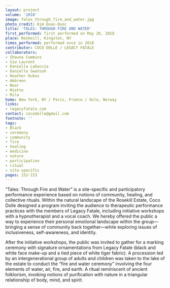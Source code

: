 ```yaml
---
layout: project
volume: '2018'
image: Tales_through_fire_and_water.jpg
photo_credit: Kim Doan-Quoc
title: 'TALES: THROUGH FIRE AND WATER'
first_performed: first performed on May 26, 2018
place: Roskeill, Kingston, NY
times_performed: performed once in 2018
contributor: COCO DOLLE / LEGACY FATALE
collaborators:
- Shauna Cummins
- Siw Laurent
- Daniella LaGaccia
- Danielle Swatosh
- Heather Dukes
- Ambreen
- Noor
- Miette
- Mila
home: New York, NY / Paris, France / Oslo, Norway
links:
- legacyfatale.com
contact: cocodolle@gmail.com
footnote: ''
tags:
- Black
- ceremony
- community
- fire
- healing
- medicine
- nature
- participation
- ritual
- site-specific
pages: 152-153
---
```




“Tales: Through Fire and Water” is a site-specific and participatory performance experience based on notions of community, healing, and collective rituals. Within the natural landscape of the Rosekill Estate, Coco Dolle designed a program inviting the audience to therapeutic performance practices with the members of Legacy Fatale, including initiative workshops with a hypnotherapist and a vocal coach. We hereby offered the public a way to experience their personal emotional landscape within the group—bringing a sense of community back together—while exploring issues of inclusiveness, self-awareness, and identity.

After the initiative workshops, the public was invited to gather for a marking ceremony with signature ornamentations from Legacy Fatale (black and white face make-up and a tied piece of white tiger fabric). A procession led by an intergenerational group of adults and children was taken to the lake of the estate to conduct the “fire and water ceremony” involving the four elements of water, air, fire, and earth. A ritual reminiscent of ancient folklorism, invoking notions of purification with nature in a triangular relationship of body, mind, and spirit.
